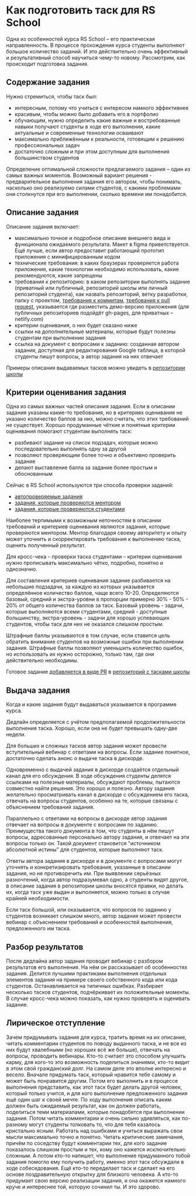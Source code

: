 # Как подготовить таск для RS School

Одна из особенностей курса RS School – его практическая направленность. В процессе прохождения курса студенты выполняют большое количество заданий. И это действительно очень эффективный и результативный способ научиться чему-то новому.
Рассмотрим, как происходит подготовка задания.

## Содержание задания
Нужно стремиться, чтобы таск был:
- интересным, потому что учиться с интересом намного эффективнее
- красивым, чтобы можно было добавить его в портфолио
- обучающим, нужно определить какие важные и востребованные навыки получают студенты в ходе его выполнения, какие актуальные и современные технологии осваивают
- максимально приближённым к реальности, готовящим к решению профессиональных задач
- достаточно сложным и при этом доступным для выполнения большинством студентов

Определение оптимальной сложности предлагаемого задания – один из самых важных моментов. Возможный вариант решения - предварительное выполнения задания его автором, чтобы понимать, насколько оно реализуемо силами студентов, с какими проблемами они столкнутся при его выполнении, сколько времени им понадобится.

## Описание задания

Описание задания включает:
- максимально точное и подробное описание внешнего вида и функционала ожидаемого результата. Макет в figma приветствуется. Ещё лучше, если автор предоставит работающий прототип приложения с минифицированным кодом
- технические требования: в каких браузерах проверяется работа приложения, какие технологии необходимо использовать, какие рекомендуются, какие запрещены
- требования к репозиторию: в каком репозитории выполнять задание (приватный или публичный, репозиторий школы или личный репозиторий студента), как назвать репозиторий, ветку разработки, папку с проектом, [требования к коммитам](https://docs.rs.school/#/git-convention), [требования к pull request](https://docs.rs.school/#/stage2?id=Описание-pull-request-должно-содержать-следующую-информацию), указывается где разместить демо-версию приложения (для публичных репозиториев подойдёт gh-pages, для приватных – netlify.com)
- критерии оценивания, о них будет сказано ниже
- ссылки на дополнительные материалы, которые будут полезны студентам при выполнении задания
- ссылка на документ с вопросами к заданию: созданная автором задания, доступная для редактирования Google таблица, в которой студенты пишут вопросы, а автор задания на них отвечает

Примеры описания выдаваемых тасков можно увидеть в [репозитории школы](https://github.com/rolling-scopes-school/tasks)

## Критерии оценивания задания

Одна из самых важных частей описания задания. Если в описании задания указаны какие-то требования, но в критериях оценивания не указано количество баллов за них, можно считать, что этих требований не существует.
Хорошо продуманные чёткие и понятные критерии оценивания помогают студентам выполнять таск:
- разбивают задание на список подзадач, которые можно последовательно выполнять одну за другой
- позволяют проверяющим более точно и объективно проверить задание
- делают выставление балла за задание более простым и обоснованным

Сейчас в RS School используются три способа проверки заданий:
- [автопроверяемые задания](https://docs.rs.school/#/rs-app-tasks)
- [задания, которые проверяются ментором](https://docs.rs.school/#/pull-request-review-process)
- [задания, которые проверяются студентами](https://docs.rs.school/#/cross-check-flow?id=cross-check)

Наиболее терпимыми к возможным неточностям в описании требований и критериев оценивания являются задания, которые проверяются ментором. Ментор благодаря своему авторитету и опыту может уточнить и скорректировать требования к выполнению таска, оценить полученный результат.

Для кросс-чека – проверки таска студентами – критерии оценивания нужно прописывать максимально чётко, подробно, понятно и однозначно.

Для составления критериев оценивания задание разбивается на небольшие подзадачи, за каждую из которых указывается определённое количество баллов, чаще всего 10-20.
Определяются базовый, средний и экстра-уровни в пропорции примерно 30% - 50% - 20% от общего количества баллов за таск.
Базовый уровень - задачи, которые выполняются всеми студентами, средний - доступные большинству, экстра-уровень - задачи для хорошо успевающих студентов, чтобы таск для них не оказался слишком простым.

Штрафные баллы указываются в том случае, если ставится цель обратить внимание студентов на возможные ошибки при выполнении задания. Штрафные баллы позволяют уменьшить количество ошибок, но использовать их нужно осторожно, только там, где они действительно необходимы.

Готовое задание [добавляется в виде PR](https://docs.rs.school/#/fix-typo?id=Как-добавить-изменения-в-чужой-репозиторий) в [репозиторий с тасками школы](https://github.com/rolling-scopes-school/tasks)

## Выдача задания

Когда и какие задания будут выдаваться указывается в программе курса.

Дедлайн определяется с учётом предполагаемой продолжительности выполнения таска. Хорошо, если она не будет превышать одну-две недели.

Для больших и сложных тасков автор задания может провести вступительный вебинар с ответами на вопросы.
Если задание понятное, достаточно сделать анонс о выдаче таска в дискорде.

Одновременно с выдачей задания в дискорде создаётся отдельный канал для его обсуждения. В ходе обсуждения студенты делятся ссылками на полезные материалы, обсуждают проблемы, пытаются совместно найти решения. Это хорошо и полезно. Автору задания желательно просматривать канал в дискорде с обсуждением его таска, отвечать на вопросы студентов, особенно на те, которые связаны с объяснением требований задания.

Параллельно с ответами на вопросы в дискорде автор задания отвечает на вопросы в документе с вопросами по заданию. Преимущества такого документа в том, что студенты в нём пишут вопросы, адресованные персонально автору задания, и отвечает на эти вопросы только он. Такой документ становится "источником абсолютной истины" для студентов, которые выполняют таск.

Ответы автора задания в дискорде и в документе с вопросами могут уточнять и конкретизировать требования, указанные в описании задания, но не противоречить им. При выявлении серьёзных разночтений, когда автор подразумевал одно, а студенты видят другое, в описание задания в репозитории школы вносятся правки, но делать их, когда таск уже выдан и выполняется, можно только в случае крайней необходимости.

Если таск большой, или оказывается, что вопросов по заданию у студентов возникает слишком много, автор задания может провести вебинар с объяснением требований и особенностей выполнения, предложенного им таска.

## Разбор результатов

После дедлайна автор задания проводит вебинар с разбором результатов его выполнения. На нём он рассказывает об особенностях задания. Делится лучшими практиками выполнения отдельных элементов задания на примере своего собственного кода или кода студентов. Останавливается на типичных ошибках. Разбирает несколько тасков студентов, подчёркивает их положительные моменты. В случае кросс-чека можно показать, как нужно проверять и оценивать задание.

## Лирическое отступление

Зачем придумывать задания для курса, тратить время на их описание, читать комментарии студентов по поводу выданного таска, и не все из них будут хвалебными (но хороших всё же больше), отвечать на вопросы, проводить вебинары. Кто-то считает это способом улучшить карму, для кого-то это возможность поделиться знаниями, кто-то видит в этом свой гражданский долг. На самом деле это вполне интересно и весело. Вначале придумать таск, который нравится тебе самому и может быть понравится другим. Потом его выполнить и в процессе выполнения представить, как этот таск будет делать другой человек, который только учится, и для кого выполнение предложенного задания ещё один шаг к своей мечте. По ходу выполнения описать каким должен быть ожидаемый результат, как он должен работать, поделиться теми материалами, которые понадобятся при выполнении задания. Потом читать комментарии и очень сильно удивляться, как по-разному могут студенты толковать то, что для тебя казалось кристально ясным. Работать над ошибками и учиться выражать свои мысли максимально точно и понятно. Читать критические замечания, причём по соседству будут комментарии тех, для кого задание показалось слишком простым и тех, кому оно кажется исключительно сложным. А потом кто-то напишет, что выполнение придуманного тобой задания помогло ему получить работу, именно этот таск обсуждали в ходе собеседования. Ещё кто-то переделает таск и сделает на его основе поздравительную открытку для близкого человека. А кто-то придумает свою версию реализации задания, и она окажется намного круче и интереснее той, которую сочинил ты. И это здорово.
